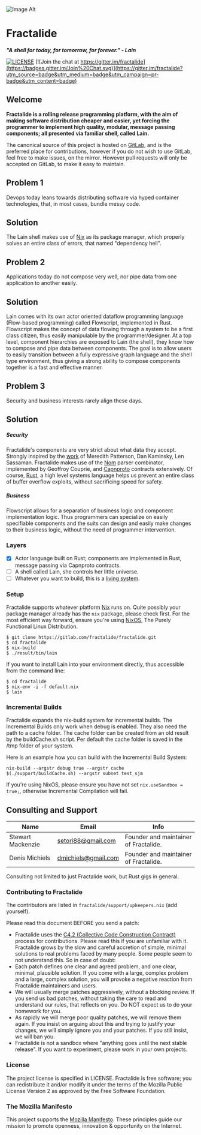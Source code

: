 ![Image Alt](https://raw.githubusercontent.com/fractalide/fractalide/master/doc/images/fractalide.png)
# Fractalide
 _**"A shell for today, for tomorrow, for forever." - Lain**_

 [![LICENSE](https://img.shields.io/badge/license-MPLv2-blue.svg)](LICENSE)
 [![Join the chat at https://gitter.im/fractalide](https://badges.gitter.im/Join%20Chat.svg)](https://gitter.im/fractalide?utm_source=badge&utm_medium=badge&utm_campaign=pr-badge&utm_content=badge)

## Welcome

**Fractalide is a rolling release programming platform, with the aim of making software distribution cheaper and easier, yet forcing the programmer to implement high quality, modular, message passing components; all presented via familiar shell, called Lain.**

The canonical source of this project is hosted on [GitLab](https://gitlab.com/fractalide/fractalide), and is the preferred place for contributions, however if you do not wish to use GitLab, feel free to make issues, on the mirror. However pull requests will only be accepted on GitLab, to make it easy to maintain.

## Problem 1
Devops today leans towards distributing software via hyped container technologies, that, in most cases, bundle messy code.

## Solution
The Lain shell makes use of [Nix](http://nixos.org/nix) as its package manager, which properly solves an entire class of errors, that named "dependency hell".

## Problem 2
Applications today do not compose very well, nor pipe data from one application to another easily.

## Solution
Lain comes with its own actor oriented dataflow programming language (Flow-based programming) called Flowscript, implemented in Rust. Flowscript makes the concept of data flowing through a system to be a first class citizen, thus easily manipulable by the programmer/designer.
At a top level, component hierarchies are exposed to Lain (the shell), they know how to compose and pipe data between components. The goal is to allow users to easily transition between a fully expressive graph language and the shell type environment, thus giving a strong ability to compose components together is a fast and effective manner.

## Problem 3
Security and business interests rarely align these days.

## Solution
##### Security
Fractalide's components are very strict about what data they accept. Strongly inspired by the [work](http://langsec.org) of Meredith Patterson, Dan Kaminsky, Len Sassaman. Fractalide makes use of the [Nom](https://github.com/Geal/nom) parser combinator, implemented by Geoffroy Couprie, and [Capnproto](https://capnproto.org/) contracts extensively. Of course, [Rust](https://www.rust-lang.org/), a high level systems language helps us prevent an entire class of buffer overflow exploits, without sacrificing speed for safety.
##### Business
Flowscript allows for a separation of business logic and component implementation logic. Thus programmers can specialize on easily specifiable components and the suits can design and easily make changes to their business logic, without the need of programmer intervention.

### Layers
- [x] Actor language built on Rust; components are implemented in Rust, message passing via Capnproto contracts.
- [ ] A shell called Lain, she controls her little universe.
- [ ] Whatever you want to build, this is a [living system](https://hintjens.gitbooks.io/social-architecture/content/chapter6.html).

### Setup
Fractalide supports whatever platform [Nix](http://nixos.org/nix) runs on. Quite possibly your package manager already has the `nix` package, please check first.
For the most efficient way forward, ensure you're using [NixOS](http://nixos.org), The Purely Functional Linux Distribution.
```
$ git clone https://gitlab.com/fractalide/fractalide.git
$ cd fractalide
$ nix-build
$ ./result/bin/lain
```
If you want to install Lain into your environment directly, thus accessible from the command line:
```
$ cd fractalide
$ nix-env -i -f default.nix
$ lain
```

### Incremental Builds
Fractalide expands the nix-build system for incremental builds. The Incremental Builds only work when debug is enabled. They also need the path to a cache folder.
The cache folder can be created from an old result by the buildCache.sh script. Per default the cache folder is saved in the /tmp folder of your system.

Here is an example how you can build with the Incremental Build System:

```
nix-build --argstr debug true --argstr cache $(./support/buildCache.sh) --argstr subnet test_sjm
```
If you're using NixOS, please ensure you have not set `nix.useSandbox = true;`, otherwise Incremental Compilation will fail.

## Consulting and Support
Name | Email | Info
-----|-------|-----
Stewart Mackenzie | setori88@gmail.com | Founder and maintainer of Fractalide.
Denis Michiels | dmichiels@gmail.com | Founder and maintainer of Fractalide.

Consulting not limited to just Fractalide work, but Rust gigs in general.

### Contributing to Fractalide
The contributors are listed in `fractalide/support/upkeepers.nix` (add yourself).

Please read this document BEFORE you send a patch:
* Fractalide uses the [C4.2 (Collective Code Construction Contract)](http://rfc.zeromq.org/spec:42/C4/) process for contributions. Please read this if you are unfamiliar with it.
Fractalide grows by the slow and careful accretion of simple, minimal solutions to real problems faced by many people. Some people seem to not understand this. So in case of doubt:
* Each patch defines one clear and agreed problem, and one clear, minimal, plausible solution. If you come with a large, complex problem and a large, complex solution, you will provoke a negative reaction from Fractalide maintainers and users.
* We will usually merge patches aggressively, without a blocking review. If you send us bad patches, without taking the care to read and understand our rules, that reflects on you. Do NOT expect us to do your homework for you.
* As rapidly we will merge poor quality patches, we will remove them again. If you insist on arguing about this and trying to justify your changes, we will simply ignore you and your patches. If you still insist, we will ban you.
* Fractalide is not a sandbox where "anything goes until the next stable release". If you want to experiment, please work in your own projects.

### License
The project license is specified in LICENSE.
Fractalide is free software; you can redistribute it and/or modify it under the terms of the Mozilla Public License Version 2 as approved by the Free Software Foundation.

### The Mozilla Manifesto
This project supports the [Mozilla Manifesto](https://www.mozilla.org/en-US/about/manifesto/). These principles guide our mission to promote openness, innovation & opportunity on the Internet.
